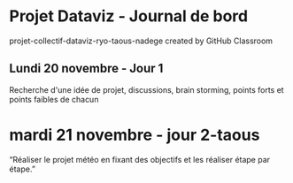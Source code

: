 # Projet Dataviz - Journal de bord
projet-collectif-dataviz-ryo-taous-nadege created by GitHub Classroom

## Lundi 20 novembre - Jour 1
Recherche d'une idée de projet, discussions, brain storming, points forts et points faibles de chacun

# mardi 21 novembre - jour 2-taous
“Réaliser le projet météo en fixant des objectifs et les réaliser étape par étape.”
